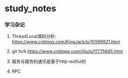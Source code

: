 # study_notes

### 学习杂记

1. ThreadLocal源码分析: https://www.cnblogs.com/KingJack/p/10599921.html

2. git fork https://www.cnblogs.com/jjliu/p/11775845.html
3. 服务与服务的通讯是基于http restful的
4. RPC

   

